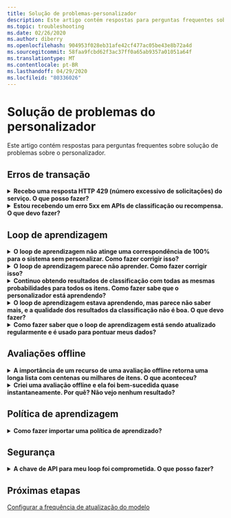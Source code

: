 ```yaml
---
title: Solução de problemas-personalizador
description: Este artigo contém respostas para perguntas frequentes sobre solução de problemas sobre o personalizador.
ms.topic: troubleshooting
ms.date: 02/26/2020
ms.author: diberry
ms.openlocfilehash: 904953f028eb31afe42cf477ac05be43e8b72a4d
ms.sourcegitcommit: 58faa9fcbd62f3ac37ff0a65ab9357a01051a64f
ms.translationtype: MT
ms.contentlocale: pt-BR
ms.lasthandoff: 04/29/2020
ms.locfileid: "80336026"
---
```

# <a name="personalizer-troubleshooting"></a>Solução de problemas do personalizador

Este artigo contém respostas para perguntas frequentes sobre solução de problemas sobre o personalizador.

## <a name="transaction-errors"></a>Erros de transação

<details>
<summary><b>Recebo uma resposta HTTP 429 (número excessivo de solicitações) do serviço. O que posso fazer?</b></summary>

**Resposta**: se você escolheu uma camada de preço livre quando criou a instância de personalizador, há um limite de cota no número de solicitações de classificação permitidas. Examine sua taxa de chamada de API para a API de classificação (no painel métricas no portal do Azure para o recurso personalizado) e ajuste o tipo de preço (no painel tipo de preço) se o volume de chamada deve aumentar além do limite para o tipo de preço escolhido.

</details>

<details>
<summary><b>Estou recebendo um erro 5xx em APIs de classificação ou recompensa. O que devo fazer?</b></summary>

**Resposta**: esses problemas devem ser transparentes. Se eles continuarem, entre em contato com o suporte selecionando **nova solicitação de suporte** na seção **suporte + solução de problemas** , na portal do Azure para o recurso personalizador.

</details>

## <a name="learning-loop"></a>Loop de aprendizagem

<details>
<summary>
<b>O loop de aprendizagem não atinge uma correspondência de 100% para o sistema sem personalizar. Como fazer corrigir isso?</b></summary>

**Resposta**: os motivos pelos quais você não atinge seu objetivo com o loop de aprendizagem:
* Não há recursos suficientes enviados com a chamada à API de classificação
* Bugs nos recursos enviados, como o envio de dados de recursos não agregados, como carimbos de data/hora para a API de classificação
* Bugs com processamento de loop-como não enviar dados de recompensa para recompensar a API para eventos

Para corrigir, você precisa alterar o processamento alterando os recursos enviados para o loop ou certificar-se de que a recompensa é uma avaliação correta da qualidade da resposta da classificação.

</details>

<details>
<summary>
<b>O loop de aprendizagem parece não aprender. Como fazer corrigir isso?</b></summary>

**Resposta**: o loop de aprendizagem precisa de alguns mil pontos de recompensa para que as chamadas de classificação sejam priorizadas com eficiência.

Se você não tiver certeza sobre como seu loop de aprendizado está sendo usado no momento, execute uma [avaliação offline](concepts-offline-evaluation.md)e aplique a política de aprendizado corrigida.

</details>

<details>
<summary><b>Continuo obtendo resultados de classificação com todas as mesmas probabilidades para todos os itens. Como fazer sabe que o personalizador está aprendendo?</b></summary>

**Resposta**: o personalizador retorna as mesmas probabilidades em um resultado de API de classificação quando ele acabou de ser iniciado e tem um modelo _vazio_ , ou quando você redefine o loop personalizador, e seu modelo ainda está dentro do período de **frequência de atualização do modelo** .

Quando o novo período de atualização começar, o modelo atualizado será usado e você verá as probabilidades de alteração.

</details>

<details>
<summary><b>O loop de aprendizagem estava aprendendo, mas parece não saber mais, e a qualidade dos resultados da classificação não é boa. O que devo fazer?</b></summary>

**Resposta**:
* Verifique se você concluiu e aplicou uma avaliação no portal do Azure para esse recurso personalizado (loop de aprendizagem).
* Verifique se todas as recompensas foram enviadas, por meio da API de recompensa e processadas.

</details>


<details>
<summary><b>Como fazer saber que o loop de aprendizagem está sendo atualizado regularmente e é usado para pontuar meus dados?</b></summary>

**Resposta**: você pode encontrar a hora em que o modelo foi atualizado pela última vez na página de **configurações modelo e aprendizado** da portal do Azure. Se você vir um carimbo de data/hora antigo, é provável que você não esteja enviando as chamadas de classificação e recompensa. Se o serviço não tiver dados de entrada, ele não atualizará o aprendizado. Se você vir que o loop de aprendizagem não está atualizando com frequência suficiente, você poderá editar a **frequência de atualização do modelo**do loop.

</details>

## <a name="offline-evaluations"></a>Avaliações offline

<details>
<summary><b>A importância de um recurso de uma avaliação offline retorna uma longa lista com centenas ou milhares de itens. O que aconteceu?</b></summary>

**Resposta**: isso normalmente ocorre devido a carimbos de data/hora, IDs de usuário ou alguns outros recursos refinados enviados no.

</details>

<details>
<summary><b>Criei uma avaliação offline e ela foi bem-sucedida quase instantaneamente. Por quê? Não vejo nenhum resultado?</b></summary>

**Resposta**: a avaliação offline usa os dados de modelo treinados dos eventos nesse período de tempo. Se você não enviou dados no período de tempo entre a hora de início e de término da avaliação, ele será concluído sem nenhum resultado. Envie uma nova avaliação offline selecionando um intervalo de tempo com eventos que você conhece que foram enviados ao personalizador.

</details>


## <a name="learning-policy"></a>Política de aprendizagem

<details>
<summary><b>Como fazer importar uma política de aprendizado?</b></summary>

**Resposta**: Saiba mais sobre os [conceitos de política de aprendizado](concept-active-learning.md#understand-learning-policy-settings) e [como aplicar](how-to-manage-model.md) uma nova política de aprendizado. Se você não quiser selecionar uma política de aprendizado, poderá usar a [avaliação offline](how-to-offline-evaluation.md) para sugerir uma política de aprendizado com base em seus eventos atuais.

</details>

## <a name="security"></a>Segurança

<details>
<summary><b>A chave de API para meu loop foi comprometida. O que posso fazer?</b></summary>

**Resposta**: você pode regenerar uma chave depois de trocar seus clientes para usar a outra chave. Ter duas chaves permite propagar a chave de maneira lenta sem ter que ter qualquer tempo de inatividade. É recomendável fazer isso em um ciclo regular como uma medida de segurança.

</details>

## <a name="next-steps"></a>Próximas etapas

[Configurar a frequência de atualização do modelo](how-to-settings.md#model-update-frequency)